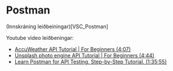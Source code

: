 # Postman 

(Innskráning leiðbeiningar)[VSC_Postman]

Youtube video leiðbeningar: 

* [AccuWeather API Tutorial | For Beginners (4:07)](https://www.youtube.com/watch?v=KQ_nHbnAzPc)
* [Unsplash photo engine API Tutorial | For Beginners (4:44)](https://www.youtube.com/watch?v=_AprVrgnq4w)
* [Learn Postman for API Testing. Step-by-Step Tutorial. (1:35:55) ](https://www.youtube.com/watch?v=wEOLZq-7DYs)
 
